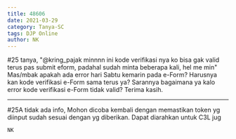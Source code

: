 ```yaml
---
title: 48606
date: 2021-03-29
category: Tanya-SC
tags: DJP Online
author: NK
---
```


#25 tanya, "@kring_pajak minnnn ini kode verifikasi nya ko bisa gak valid terus pas submit eform, padahal sudah minta beberapa kali, hel me min" Mas/mbak apakah ada error hari Sabtu kemarin pada e-Form? Harusnya kan kode verifikasi e-Form sama terus ya? Sarannya bagaimana ya kalo error kode verifikasi e-Form tidak valid? Terima kasih.

---

#25A tidak ada info, Mohon dicoba kembali dengan memastikan token yg diinput sudah sesuai dengan yg diberikan. Dapat diarahkan untuk C3L jug

`NK`
